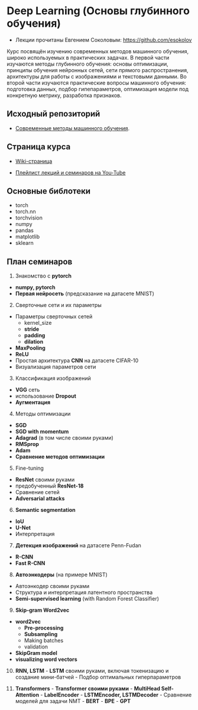# Deep Learning (Основы глубинного обучения)

* Лекции прочитаны Евгением Соколовым: https://github.com/esokolov

Курс посвящён изучению современных методов машинного обучения, широко используемых в практических задачах. В первой части изучаются методы глубинного обучения: основы оптимизации, принципы обучения нейронных сетей, сети прямого распространения, архитектуры для работы с изображениями и текстовыми данными. Во второй части изучаются практические вопросы машинного обучения: подготовка данных, подбор гипепараметров, оптимизация модели под конкретную метрику, разработка признаков.

## Исходный репозиторий

* [Современные методы машинного обучения](https://github.com/hse-ds/iad-deep-learning).

## Страница курса

* [Wiki-страница](http://wiki.cs.hse.ru/%D0%A1%D0%BE%D0%B2%D1%80%D0%B5%D0%BC%D0%B5%D0%BD%D0%BD%D1%8B%D0%B5_%D0%BC%D0%B5%D1%82%D0%BE%D0%B4%D1%8B_%D0%BC%D0%B0%D1%88%D0%B8%D0%BD%D0%BD%D0%BE%D0%B3%D0%BE_%D0%BE%D0%B1%D1%83%D1%87%D0%B5%D0%BD%D0%B8%D1%8F)

* [Плейлист лекций и семинаров на You-Tube](https://www.youtube.com/playlist?list=PLEwK9wdS5g0og-DcF1apxutSM0GDLHz_3)

## Основные библотеки

* torch
* torch.nn
* torchvision
* numpy
* pandas
* matplotlib
* sklearn


## План семинаров

1. Знакомство с **pytorch**
  - **numpy, pytorch**
  - **Первая нейросеть** (предсказание на датасете MNIST)

2. Сверточные сети и их параметры
  - Параметры сверточных сетей
    - kernel_size
    - **stride**
    - **padding**
    - **dilation**
  - **MaxPooling**
  - **ReLU**
  - Простая архитектура **CNN** на датасете CIFAR-10
  - Визуализация параметров сети
  
3. Классификация изображений
  - **VGG** сеть
  - использование **Dropout**
  - **Аугментация**
  
4. Методы оптимизации
  - **SGD**
  - **SGD with momentum**
  - **Adagrad** (в том числе своими руками)
  - **RMSprop**
  - **Adam**
  - **Сравнение методов оптимизации**
  
5. Fine-tuning
  - **ResNet** своими руками
  - предобученный **ResNet-18**
  - Сравнение сетей
  - **Adversarial attacks**
  
6. **Semantic segmentation**
  - **IoU**
  - **U-Net**
  - Интерпретация
  
 7. **Детекция изображений** на датасете Penn-Fudan
  - **R-CNN**
  - **Fast R-CNN**
  
 8. **Автоэнкодеры** (на примере MNIST)
  - Автоэнкодер своими руками
  - Структура и интерпретация латентного пространства
  - **Semi-supervised learning** (with Random Forest Classifier)
  
 9. **Skip-gram Word2vec**
  - **word2vec**
    - **Pre-processing**
    - **Subsampling**
    - Making batches
    - validation
  - **SkipGram model**
  - **visualizing word vectors**
  
  10. **RNN, LSTM**
    - **LSTM** своими руками, включая токенизацию и создание мини-батчей
    - Подбор оптимальных гиперпараметров
  
  11. **Transformers**
    - **Transformer своими руками**
    - **MultiHead Self-Attention**
    - **LabelEncoder**
    - **LSTMEncoder, LSTMDecoder**
    - Сравнение моделей для задачи NMT
    - **BERT**
    - **BPE**
    - **GPT**
  
